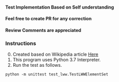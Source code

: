 #### Test Implementation Based on Self understanding  #### 
#### Feel free to create PR for any correction ####
#### Review Comments are appreciated ####

### Instructions ###

0. Created based on Wikipedia article [Here](https://en.wikipedia.org/wiki/Conflict-free_replicated_data_type)
1. This program uses Python 3.7 Interpreter.
2. Run the test as follows.
```
python -m unittest test_lww.TestLWWElementSet
```
